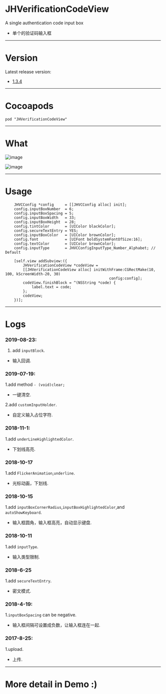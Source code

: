 # JHVerificationCodeView
A single authentication code input box 
- 单个的验证码输入框

---

# Version
Latest release version: 
- [1.3.4](https://github.com/xjh093/JHVerificationCodeView/releases)

---

# Cocoapods

`pod "JHVerificationCodeView"`

---

# What

![image](https://github.com/xjh093/JHVerificationCodeView/blob/master/image.png)

![image](https://github.com/xjh093/JHVerificationCodeView/blob/master/image2.png)

---

# Usage

```
    JHVCConfig *config     = [[JHVCConfig alloc] init];
    config.inputBoxNumber  = 6; 
    config.inputBoxSpacing = 5;
    config.inputBoxWidth   = 33;
    config.inputBoxHeight  = 28;
    config.tintColor       = [UIColor blackColor];
    config.secureTextEntry = YES;
    config.inputBoxColor   = [UIColor brownColor];
    config.font            = [UIFont boldSystemFontOfSize:16];
    config.textColor       = [UIColor brownColor];
    config.inputType       = JHVCConfigInputType_Number_Alphabet; // Default
    
    [self.view addSubview:({
        JHVerificationCodeView *codeView =
        [[JHVerificationCodeView alloc] initWithFrame:CGRectMake(10, 100, kScreenWidth-20, 30)
                                               config:config];
        codeView.finishBlock = ^(NSString *code) {
            label.text = code;
        };
        codeView;
    })];
```

---

# Logs

### 2019-08-23:
1. add `inputBlock`.
- 输入回调.

### 2019-07-19:
1.add method `- (void)clear;`
- 一键清空.

2.add `customInputHolder`.
- 自定义输入占位字符.

### 2018-11-1:
1.add `underLineHighlightedColor`.
- 下划线高亮.

### 2018-10-17
1.add `FlickerAnimation`,`underline`.
- 光标动画，下划线.

### 2018-10-15
1.add `inputBoxCornerRadius`,`inputBoxHighlightedColor`,and `autoShowKeyboard`.
- 输入框圆角，输入框高亮，自动显示键盘.

### 2018-10-11
1.add `inputType`.
- 输入类型限制.

### 2018-6-25
1.add `secureTextEntry`.
- 密文模式.

### 2018-4-19:
1.`inputBoxSpacing` can be negative. 
- 输入框间隔可设置成负数，让输入框连在一起.

### 2017-8-25:
1.upload. 
- 上传.

---

# More detail in Demo :)
